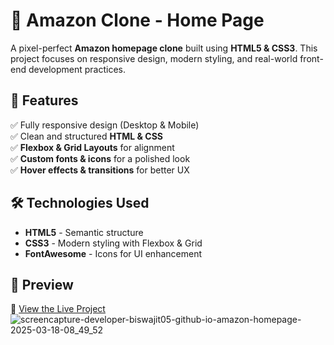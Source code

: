 # 🛒 Amazon Clone - Home Page  

A pixel-perfect **Amazon homepage clone** built using **HTML5 & CSS3**. This project focuses on responsive design, modern styling, and real-world front-end development practices.  

## 🚀 Features  
✅ Fully responsive design (Desktop & Mobile)  
✅ Clean and structured **HTML & CSS**  
✅ **Flexbox & Grid Layouts** for alignment  
✅ **Custom fonts & icons** for a polished look  
✅ **Hover effects & transitions** for better UX  

## 🛠 Technologies Used  
- **HTML5** - Semantic structure  
- **CSS3** - Modern styling with Flexbox & Grid  
- **FontAwesome** - Icons for UI enhancement  

## 📸 Preview  
🔗 [View the Live Project](https://developer-biswajit05.github.io/amazon-homepage/)
![screencapture-developer-biswajit05-github-io-amazon-homepage-2025-03-18-08_49_52](https://github.com/user-attachments/assets/05f25bde-e58d-452d-946f-2c5b1bea7748)
